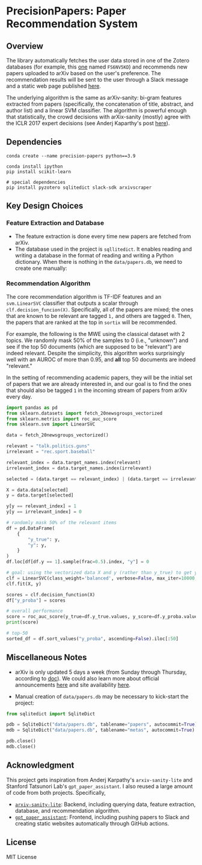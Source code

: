 # PrecisionPapers: Paper Recommendation System

## Overview

The library automatically fetches the user data stored in one of the Zotero databases (for example, this [one](https://www.zotero.org/guanqun.yang/collections/FS6NV5KD) named `FS6NV5KD`) and recommends new papers uploaded to arXiv based on the user's preference. The recommendation results will be sent to the user through a Slack message and a static web page published [here](https://davidyang.info/precision-papers/).

The underlying algorithm is the same as arXiv-sanity: bi-gram features extracted from papers (specifically, the concatenation of title, abstract, and author list) and a linear SVM classifier. The algorithm is powerful enough that statistically, the crowd decisions with arXix-sanity (mostly) agree with the ICLR 2017 expert decisions (see Anderj Kaparthy's post [here](https://karpathy.medium.com/iclr-2017-vs-arxiv-sanity-d1488ac5c131)).

## Dependencies

```
conda create --name precision-papers python==3.9

conda install ipython
pip install scikit-learn

# special dependencies
pip install pyzotero sqlitedict slack-sdk arxivscraper
```

## Key Design Choices

### Feature Extraction and Database

-   The feature extraction is done every time new papers are fetched from arXiv. 
-   The database used in the project is `sqllitedict`. It enables reading and writing a database in the format of reading and writing a Python dictionary. When there is nothing in the `data/papers.db`, we need to create one manually:

### Recommendation Algorithm

The core recommendation algorithm is TF-IDF features and an `svm.LinearSVC` classifier that outputs a scalar through `clf.decision_funcion(X)`. Specifically, all of the papers are mixed; the ones that are known to be relevant are tagged `1,` and others are tagged `0`. Then, the papers that are ranked at the top in `sortix` will be recommended.

For example, the following is the MWE using the classical dataset with 2 topics. We randomly mask 50% of the samples to 0 (i.e., "unknown") and see if the top 50 documents (which are supposed to be "relevant") are indeed relevant. Despite the simplicity, this algorithm works surprisingly well with an AUROC of more than 0.95, and **all** top 50 documents are indeed "relevant."

In the setting of recommending academic papers, they will be the initial set of papers that we are already interested in, and our goal is to find the ones that should also be tagged `1` in the incoming stream of papers from arXiv every day.

```python
import pandas as pd
from sklearn.datasets import fetch_20newsgroups_vectorized
from sklearn.metrics import roc_auc_score
from sklearn.svm import LinearSVC

data = fetch_20newsgroups_vectorized()

relevant = "talk.politics.guns"
irrelevant = "rec.sport.baseball"

relevant_index = data.target_names.index(relevant)
irrelevant_index = data.target_names.index(irrelevant)

selected = (data.target == relevant_index) | (data.target == irrelevant_index)

X = data.data[selected]
y = data.target[selected]

y[y == relevant_index] = 1
y[y == irrelevant_index] = 0

# randomly mask 50% of the relevant items
df = pd.DataFrame(
    {
        "y_true": y,
        "y": y,
    }
)
df.loc[df[df.y == 1].sample(frac=0.5).index, "y"] = 0

# goal: using the vectorized data X and y (rather than y_true) to get y_pred as close as y_true
clf = LinearSVC(class_weight='balanced', verbose=False, max_iter=10000, tol=1e-6, C=0.01)
clf.fit(X, y)

scores = clf.decision_function(X)
df["y_proba"] = scores

# overall performance
score = roc_auc_score(y_true=df.y_true.values, y_score=df.y_proba.values)
print(score)

# top-50
sorted_df = df.sort_values("y_proba", ascending=False).iloc[:50]
```

## Miscellaneous Notes

-   arXiv is only updated 5 days a week (from Sunday through Thursday, according to [doc](https://info.arxiv.org/help/availability.html)). We could also learn more about official announcements [here](https://blog.arxiv.org/) and site availability [here](https://status.arxiv.org/).

-   Manual creation of `data/papers.db` may be necessary to kick-start the project:

```python
from sqlitedict import SqliteDict

pdb = SqliteDict("data/papers.db", tablename="papers", autocommit=True)
mdb = SqliteDict("data/papers.db", tablename="metas", autocommit=True)

pdb.close()
mdb.close()
```

## Acknowledgment

This project gets inspiration from Anderj Karpathy's `arxiv-sanity-lite` and Stanford Tatsunori Lab's `gpt_paper_assistant`. I also reused a large amount of code from both projects. Specifically,

-   [`arxiv-sanity-lite`](https://github.com/karpathy/arxiv-sanity-lite): Backend, including querying data, feature extraction, database, and recommendation algorithm.
-   [`gpt_paper_assistant`](https://github.com/tatsu-lab/gpt_paper_assistant): Frontend, including pushing papers to Slack and creating static websites automatically through GitHub actions.

## License

MIT License
